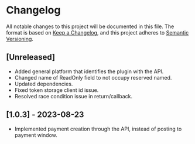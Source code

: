 # Changelog
All notable changes to this project will be documented in this file.
The format is based on [Keep a Changelog](https://keepachangelog.com/en/1.0.0/),
and this project adheres to [Semantic Versioning](https://semver.org/spec/v2.0.0.html).

## [Unreleased]
- Added general platform that identifies the plugin with the API.
- Changed name of ReadOnly field to not occupy reserved named.
- Updated dependencies.
- Fixed token storage client id issue.
- Resolved race condition issue in return/callback.

## [1.0.3] - 2023-08-23
- Implemented payment creation through the API, instead of posting to payment window.